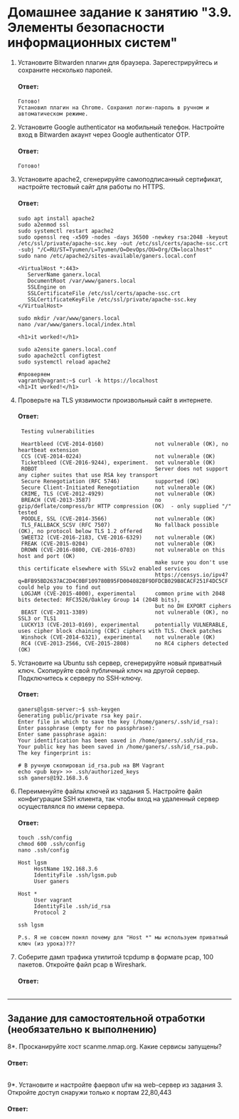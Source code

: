 # Домашнее задание к занятию "3.9. Элементы безопасности информационных систем"

1. Установите Bitwarden плагин для браузера. Зарегестрируйтесь и сохраните несколько паролей.

   #### Ответ:
   ```
   Готово!
   Установил плагин на Chrome. Сохранил логин-пароль в ручном и автоматическом режиме.
   ```
   
2. Установите Google authenticator на мобильный телефон. Настройте вход в Bitwarden акаунт через Google authenticator OTP.

   #### Ответ:
   ```
   Готово!
   ```
   
3. Установите apache2, сгенерируйте самоподписанный сертификат, настройте тестовый сайт для работы по HTTPS.

   #### Ответ:
   ```
   sudo apt install apache2
   sudo a2enmod ssl
   sudo systemctl restart apache2
   sudo openssl req -x509 -nodes -days 36500 -newkey rsa:2048 -keyout /etc/ssl/private/apache-ssc.key -out /etc/ssl/certs/apache-ssc.crt -subj "/C=RU/ST=Tyumen/L=Tyumen/O=DevOps/OU=Org/CN=localhost"
   sudo nano /etc/apache2/sites-available/ganers.local.conf
   
   <VirtualHost *:443>
      ServerName ganerx.local
      DocumentRoot /var/www/ganers.local
      SSLEngine on
      SSLCertificateFile /etc/ssl/certs/apache-ssc.crt
      SSLCertificateKeyFile /etc/ssl/private/apache-ssc.key
   </VirtualHost>
   
   sudo mkdir /var/www/ganers.local
   nano /var/www/ganers.local/index.html
   
   <h1>it worked!</h1>
   
   sudo a2ensite ganers.local.conf
   sudo apache2ctl configtest
   sudo systemctl reload apache2
   
   #проверяем
   vagrant@vagrant:~$ curl -k https://localhost
   <h1>It worked!</h1>
   ```
   
4. Проверьте на TLS уязвимости произвольный сайт в интернете.

   #### Ответ:
   ```
    Testing vulnerabilities

    Heartbleed (CVE-2014-0160)                not vulnerable (OK), no heartbeat extension
    CCS (CVE-2014-0224)                       not vulnerable (OK)
    Ticketbleed (CVE-2016-9244), experiment.  not vulnerable (OK)
    ROBOT                                     Server does not support any cipher suites that use RSA key transport
    Secure Renegotiation (RFC 5746)           supported (OK)
    Secure Client-Initiated Renegotiation     not vulnerable (OK)
    CRIME, TLS (CVE-2012-4929)                not vulnerable (OK)
    BREACH (CVE-2013-3587)                    no gzip/deflate/compress/br HTTP compression (OK)  - only supplied "/" tested
    POODLE, SSL (CVE-2014-3566)               not vulnerable (OK)
    TLS_FALLBACK_SCSV (RFC 7507)              No fallback possible (OK), no protocol below TLS 1.2 offered
    SWEET32 (CVE-2016-2183, CVE-2016-6329)    not vulnerable (OK)
    FREAK (CVE-2015-0204)                     not vulnerable (OK)
    DROWN (CVE-2016-0800, CVE-2016-0703)      not vulnerable on this host and port (OK)
                                              make sure you don't use this certificate elsewhere with SSLv2 enabled services
                                              https://censys.io/ipv4?q=BFB95BD2637AC2D4C0BF109780B95FD004082BF9DFDCB029B8CACF251F4DC5CF could help you to find out
    LOGJAM (CVE-2015-4000), experimental      common prime with 2048 bits detected: RFC3526/Oakley Group 14 (2048 bits),
                                              but no DH EXPORT ciphers
    BEAST (CVE-2011-3389)                     not vulnerable (OK), no SSL3 or TLS1
    LUCKY13 (CVE-2013-0169), experimental     potentially VULNERABLE, uses cipher block chaining (CBC) ciphers with TLS. Check patches
    Winshock (CVE-2014-6321), experimental    not vulnerable (OK)
    RC4 (CVE-2013-2566, CVE-2015-2808)        no RC4 ciphers detected (OK)
   ```
   
5. Установите на Ubuntu ssh сервер, сгенерируйте новый приватный ключ. Скопируйте свой публичный ключ на другой сервер. Подключитесь к серверу по SSH-ключу.
 
   #### Ответ:
   ```
   ganers@lgsm-server:~$ ssh-keygen
   Generating public/private rsa key pair.
   Enter file in which to save the key (/home/ganers/.ssh/id_rsa):
   Enter passphrase (empty for no passphrase):
   Enter same passphrase again:
   Your identification has been saved in /home/ganers/.ssh/id_rsa.
   Your public key has been saved in /home/ganers/.ssh/id_rsa.pub.
   The key fingerprint is:
   
   # В ручную скопировал id_rsa.pub на ВМ Vagrant
   echo <pub key> >> .ssh/authorized_keys
   ssh ganers@192.168.3.6
   ```
   
6. Переименуйте файлы ключей из задания 5. Настройте файл конфигурации SSH клиента, так чтобы вход на удаленный сервер осуществлялся по имени сервера.

   #### Ответ:
   ```
   touch .ssh/config
   chmod 600 .ssh/config
   nano .ssh/config
   
   Host lgsm
        HostName 192.168.3.6
        IdentityFile .ssh/lgsm.pub
        User ganers

   Host *
        User vagrant
        IdentityFile .ssh/id_rsa
        Protocol 2
   
   ssh lgsm
   
   P.s. Я не совсем понял почему для "Host *" мы используем приватный ключ (из урока)???
   ```
   
7. Соберите дамп трафика утилитой tcpdump в формате pcap, 100 пакетов. Откройте файл pcap в Wireshark.

   #### Ответ:
   ```
   
   ```
   
 ---
## Задание для самостоятельной отработки (необязательно к выполнению)

8*. Просканируйте хост scanme.nmap.org. Какие сервисы запущены?

   #### Ответ:
   ```
   
   ```
   
9*. Установите и настройте фаервол ufw на web-сервер из задания 3. Откройте доступ снаружи только к портам 22,80,443

   #### Ответ:
   ```
   
   ```
   